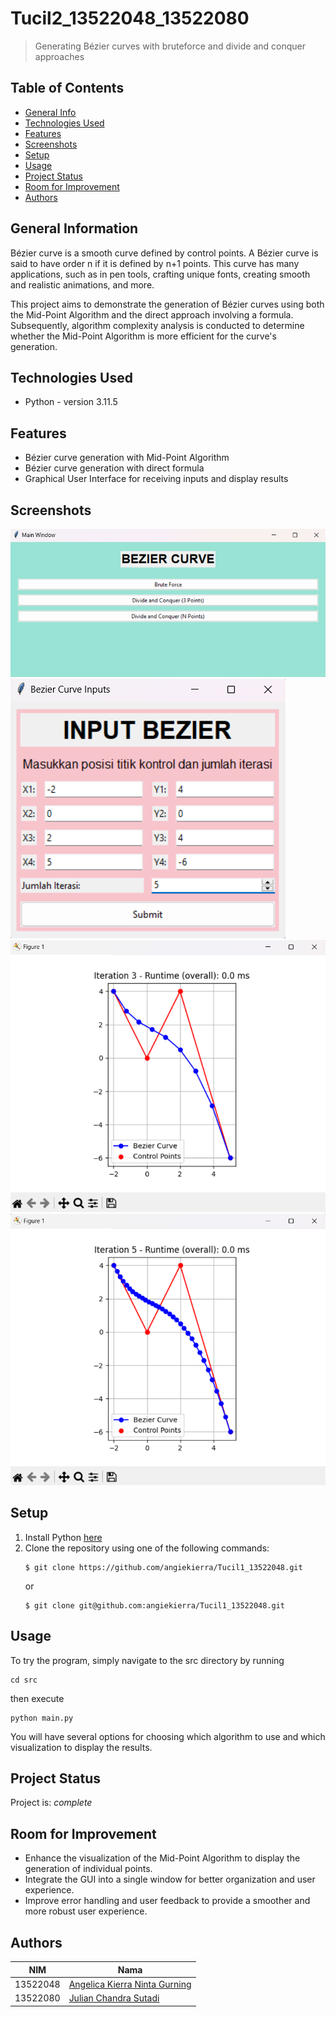# Tucil2_13522048_13522080
> Generating Bézier curves with bruteforce and divide and conquer approaches

## Table of Contents
* [General Info](#general-information)
* [Technologies Used](#technologies-used)
* [Features](#features)
* [Screenshots](#screenshots)
* [Setup](#setup)
* [Usage](#usage)
* [Project Status](#project-status)
* [Room for Improvement](#room-for-improvement)
* [Authors](#authors)


## General Information
Bézier curve is a smooth curve defined by control points. A Bézier curve is said to have order n if it is defined by n+1 points. This curve has many applications, such as in pen tools, crafting unique fonts, creating smooth and realistic animations, and more.

This project aims to demonstrate the generation of Bézier curves using both the Mid-Point Algorithm and the direct approach involving a formula. Subsequently, algorithm complexity analysis is conducted to determine whether the Mid-Point Algorithm is more efficient for the curve's generation. 


## Technologies Used
- Python - version 3.11.5


## Features
- Bézier curve generation with Mid-Point Algorithm
- Bézier curve generation with direct formula
- Graphical User Interface for receiving inputs and display results


## Screenshots
![Front Page](./img/front_page.png)
![Input](<./img/input.png>)
![Iteration 3](./img/iteration-3.png)
![Iteration 5](./img/iteration-5.png)


## Setup
1. Install Python [here](https://www.python.org/downloads/)
2. Clone the repository using one of the following commands:
    ```
    $ git clone https://github.com/angiekierra/Tucil1_13522048.git
    ```
    or
    ```
    $ git clone git@github.com:angiekierra/Tucil1_13522048.git
    ```


## Usage
To try the program, simply navigate to the src directory by running 
```
cd src
```
then execute 
```
python main.py
```
You will have several options for choosing which algorithm to use and which visualization to display the results.


## Project Status
Project is: _complete_


## Room for Improvement
- Enhance the visualization of the Mid-Point Algorithm to display the generation of individual points.
- Integrate the GUI into a single window for better organization and user experience.
- Improve error handling and user feedback to provide a smoother and more robust user experience.


## Authors
| NIM                  | Nama      |
| --------------------- | -------- |
| 13522048 | [Angelica Kierra Ninta Gurning](https://github.com/angiekierra) |
| 13522080 | [Julian Chandra Sutadi](https://github.com/julianchandras) |
